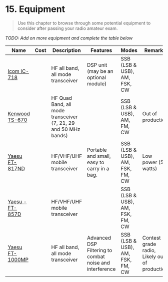 # 15. Equipment

> Use this chapter to browse through some potential equipment to consider after passing your radio amateur exam.

*TODO: Add on more equipment and complete the table below*

| Name | Cost | Description | Features | Modes | Remarks
| --- | --- | --- | --- | --- | --- |
|  [Icom IC-718](http://icomamerica.com/en/products/amateur/hf/718/default.aspx) | | HF all band, all mode transceiver | DSP unit (may be an optional module) | SSB (LSB & USB), AM, FSK, CW
| [Kenwood TS-670](http://www.universal-radio.com/catalog/hamhf/ts670.html) | | HF Quad Band, all mode transceiver (7, 21, 29 and 50 MHz bands) | | SSB (LSB & USB), AM, FM, CW | Out of production
| [Yaesu FT-817ND](http://www.yaesu.com/indexVS.cfm?cmd=DisplayProducts&ProdCatID=102&encProdID=06014CD0AFA0702B25B12AB4DC9C0D27) | | HF/VHF/UHF mobile transceiver | Portable and small, easy to carry in a bag. | SSB (LSB & USB), AM, FSK, FM, CW | Low power (5 watts)
| [Yaesu - FT-857D](http://www.yaesu.com/indexVS.cfm?cmd=DisplayProducts&encProdID=8CBB7C4BDBAF40129AD4253A4987523C) | | HF/VHF/UHF mobile transceiver | |  SSB (LSB & USB), AM, FSK, FM, CW
| [Yaesu FT-1000MP](https://www.yaesu.com/indexVS.cfm?cmd=DisplayProducts&ProdCatID=102&encProdID=ECAF1535E4CB8ECA07D737C0E4BAF3F5&DivisionID=65&isArchived=1)  | | HF all band, all mode transceiver | Advanced DSP Filtering to combat noise and interference | SSB (LSB & USB), AM, FSK, FM, CW | Contest grade radio, Likely out of production

